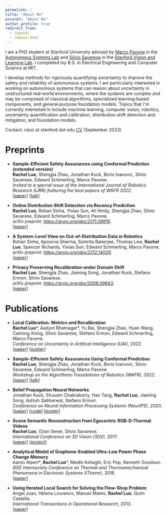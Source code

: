 ```yaml
---
permalink: /
title: "About Me"
excerpt: "About Me"
author_profile: true
redirect_from: 
  - /about/
  - /about.html
---
```


I am a PhD student at Stanford University advised by [Marco Pavone](https://web.stanford.edu/~pavone/) in the [Autonomous Systems Lab](https://asl.stanford.edu/) and [Silvio Savarese](https://profiles.stanford.edu/silvio-savarese) in the [Stanford Vision and Learning Lab](https://svl.stanford.edu/). I completed my B.S. in Electrical Engineering and Computer Science at MIT. 

I develop methods for rigorously quantifying uncertainty to improve the safety and reliability of autonomous systems.  I am particularly interested in working on autonomous systems that can reason about uncertainty in unstructured real‑world environments, where the systems are complex and may be composed of classical algorithms, specialized learning‑based components, and general‑purpose foundation models. Topics that I'm currently interested in include machine learning, computer vision, robotics, uncertainty quantification and calibration, distribution shift detection and mitigation, and foundation models. 

Contact: rsluo at stanford dot edu
<a href="files/rachel_luo_cv.pdf" target="_blank">CV</a> (September 2023)

Preprints
======
- **Sample-Efficient Safety Assurances using Conformal Prediction *(extended version)***<br>
  **Rachel Luo**, Shengjia Zhao, Jonathan Kuck, Boris Ivanovic, Silvio Savarese, Edward Schmerling, Marco Pavone. <br>
  *Invited to a special issue of the International Journal of Robotics Research (IJRR) featuring the best papers of WAFR 2022.* <br>
  [[paper](https://arxiv.org/pdf/2109.14082)] [[talk](https://www.youtube.com/live/ZNBNyxomC6A?si=U7frHpBF4GdhpeBy&t=11846)]

- **Online Distribution Shift Detection via Recency Prediction**<br>
  **Rachel Luo**, Rohan Sinha, Yixiao Sun, Ali Hindy, Shengjia Zhao, Silvio Savarese, Edward Schmerling, Marco Pavone. <br>
  *arXiv preprint: https://arxiv.org/abs/2211.09916*. <br>
  [[paper](https://arxiv.org/pdf/2211.09916)]

- **A System-Level View on Out-of-Distribution Data in Robotics**<br>
  Rohan Sinha, Apoorva Sharma, Somrita Banerjee, Thomas Lew, **Rachel Luo**, Spencer Richards, Yixiao Sun, Edward Schmerling, Marco Pavone. <br>
  *arXiv preprint: https://arxiv.org/abs/2212.14020*. <br>
  [[paper](https://arxiv.org/pdf/2212.14020)]

- **Privacy Preserving Recalibration under Domain Shift**<br>
  **Rachel Luo**, Shengjia Zhao, Jiaming Song, Jonathan Kuck, Stefano Ermon, Silvio Savarese. <br>
  *arXiv preprint: https://arxiv.org/abs/2008.09643*. <br>
  [[paper](https://arxiv.org/pdf/2008.09643)]

Publications
======
- **Local Calibration: Metrics and Recalibration**<br>
  <span>**Rachel Luo**\*, Aadyot Bhatnagar\*, Yu Bai, Shengjia Zhao, Huan Wang, Caiming Xiong, Silvio Savarese, Stefano Ermon, Edward Schmerling, Marco Pavone. <br> 
  *Conference on Uncertainty in Artifical Intelligence (UAI)*, 2022.</span><br>
  <span>[[paper](https://arxiv.org/pdf/2102.10809)] [[poster]()] </span>

- **Sample-Efficient Safety Assurances Using Conformal Prediction**<br>
  <span>**Rachel Luo**, Shengjia Zhao, Jonathan Kuck, Boris Ivanovic, Silvio Savarese, Edward Schmerling, Marco Pavone. <br> 
  *Workshop on the Algorithmic Foundations of Robotics (WAFR)*, 2022.</span><br>
  <span>[[paper](https://arxiv.org/pdf/2109.14082)] [[talk](https://www.youtube.com/live/ZNBNyxomC6A?si=U7frHpBF4GdhpeBy&t=11846)] </span> <!-- https://www.youtube.com/live/ZNBNyxomC6A?si=DLOYp9wxlK5ahcmU&t=11845 -->

- **Belief Propagation Neural Networks**<br>
  <span>Jonathan Kuck, Shuvam Chakraborty, Hao Tang, **Rachel Luo**, Jiaming Song, Ashish Sabharwal, Stefano Ermon. <br> 
  *Conference on Neural Information Processing Systems (NeurIPS)*, 2020.</span><br>
  <span>[[paper](https://arxiv.org/abs/2007.00295)] [[code](https://github.com/jkuck/BPNN)] [[poster](https://github.com/jkuck/BPNN/blob/master/BPNN_poster%20(1).pdf)] </span>

- **Scene Semantic Reconstruction from Egocentric RGB-D-Thermal Videos**<br>
  <span>**Rachel Luo**, Ozan Sener, Silvio Savarese. <br> 
  *International Conference on 3D Vision (3DV)*, 2017.</span><br>
  <span>[[paper](https://ieeexplore.ieee.org/document/8374614)] [[project]()] </span>

- **Analytical Model of Graphene-Enabled Ultra-Low Power Phase Change Memory**<br>
  Aaron Alpert\*, **Rachel Luo**\*, Medhi Asheghi, Eric Pop, Kenneth Goodson. <br>
  *IEEE Intersociety Conference on Thermal and Thermomechanical Phenomena in Electronic Systems (ITherm)*, 2016. <br>
  [[paper](https://ieeexplore.ieee.org/abstract/document/7517613)] 

- **Using Iterated Local Search for Solving the Flow-Shop Problem**<br>
  Angel Juan, Helena Lourenco, Manuel Mateo, **Rachel Luo**, Quim Castella. <br>
  *International Transactions in Operational Research*, 2013. <br>
  [[paper](https://onlinelibrary.wiley.com/doi/full/10.1111/itor.12028)]
 